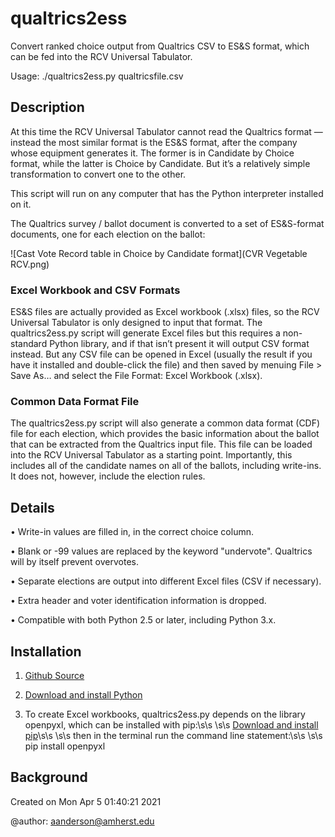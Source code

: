# qualtrics2ess

Convert ranked choice output from Qualtrics CSV to ES&S format, 
which can be fed into the RCV Universal Tabulator.

Usage: ./qualtrics2ess.py qualtricsfile.csv

## Description

At this time the RCV Universal Tabulator cannot read the Qualtrics format — instead the most similar format is the ES&S format, after the company whose equipment generates it. The former is in Candidate by Choice format, while the latter is Choice by Candidate. But it’s a relatively simple transformation to convert one to the other.

This script will run on any computer that has the Python interpreter installed on it.

The Qualtrics survey / ballot document is converted to a set of ES&S-format documents, one for each election on the ballot:

![Cast Vote Record table in Choice by Candidate format](CVR Vegetable RCV.png)

### Excel Workbook and CSV Formats

ES&S files are actually provided as Excel workbook (.xlsx) files, so the RCV Universal Tabulator is only designed to input that format. The qualtrics2ess.py script will generate Excel files but this requires a non-standard Python library, and if that isn’t present it will output CSV format instead. But any CSV file can be opened in Excel (usually the result if you have it installed and double-click the file) and then saved by menuing File > Save As… and select the File Format: Excel Workbook (.xlsx).

### Common Data Format File

The qualtrics2ess.py script will also generate a common data format (CDF) file for each election, which provides the basic information about the ballot that can be extracted from the Qualtrics input file. This file can be loaded into the RCV Universal Tabulator as a starting point. Importantly, this includes all of the candidate names on all of the ballots, including write-ins. It does not, however, include the election rules.

## Details

• Write-in values are filled in, in the correct choice column.

• Blank or -99 values are replaced by the keyword "undervote". 
Qualtrics will by itself prevent overvotes.

• Separate elections are output into different Excel files (CSV if necessary).

• Extra header and voter identification information is dropped.

• Compatible with both Python 2.5 or later, including Python 3.x.

## Installation

1. [Github Source](https://github.com/AmherstCollege/qualtrics2ess)

2. [Download and install Python](https://www.python.org/downloads/)

3. To create Excel workbooks, qualtrics2ess.py depends on the library openpyxl, which can be installed with pip:\s\s
\s\s
[Download and install pip](https://pypi.org/project/pip/)\s\s
\s\s
then in the terminal run the command line statement:\s\s
\s\s
pip install openpyxl

## Background

Created on Mon Apr  5 01:40:21 2021

@author: aanderson@amherst.edu
